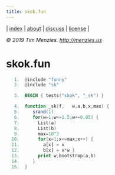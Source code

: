```yaml
---
title: skok.fun
---
```




| [index](/fun/index) | [about](/fun/ABOUT) |  [discuss](http://github.com/timm/fun/issues) | [license](/fun/LICENSE) |

<em> &copy; 2019 Tim Menzies. http://menzies.us</em>

# skok.fun

```awk
   1.  @include "funny"
   2.  @include "sk"
```

```awk
   3.  BEGIN { tests("skok", "_sk") }
```

```awk
   4.  function _sk(f,   w,a,b,x,max) {
   5.     srand(1)
   6.     for(w=1;w<=1.5;w+=0.05) {
   7.       List(a)
   8.       List(b)
   9.       max=10^2
  10.       for(x=1;x<=max;x++) {
  11.         a[x] = x
  12.         b[x] = x*w }
  13.       print w,bootstrap(a,b)
  14.     }
  15.  }
```
